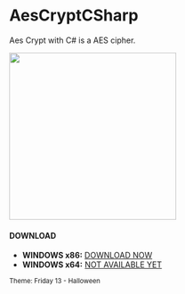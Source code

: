 # AesCryptCSharp
Aes Crypt with C# is a AES cipher.


<img src="https://i.imgur.com/C43iKhD.png" height="300px"/>
<h4>DOWNLOAD</h4>
<ul>
<li><b>WINDOWS x86:</b> <a href="https://github.com/j0rd1s3rr4n0/AesCryptCSharp/releases/download/win-x86/AesCryptCSharp.exe">DOWNLOAD NOW</a></li>
<li><b>WINDOWS x64:</b> <u href="#">NOT AVAILABLE YET</u></li>

</ul>


<sub>Theme: Friday 13 - Halloween</sub>
